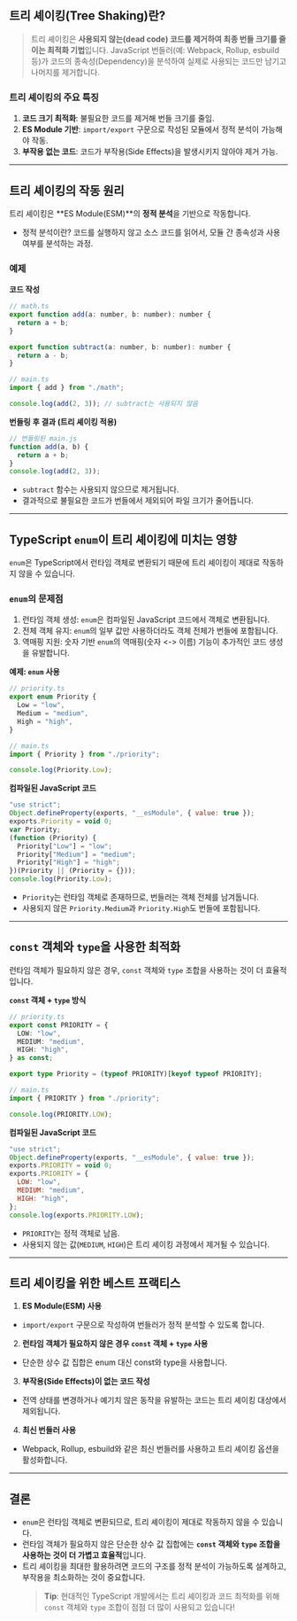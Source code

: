 ## 트리 셰이킹(Tree Shaking)란?

> 트리 셰이킹은 **사용되지 않는(dead code) 코드를 제거하여 최종 번들 크기를 줄이는 최적화 기법**입니다. JavaScript 번들러(예: Webpack, Rollup, esbuild 등)가 코드의 종속성(Dependency)을 분석하여 실제로 사용되는 코드만 남기고 나머지를 제거합니다.

### 트리 셰이킹의 주요 특징

1. **코드 크기 최적화**: 불필요한 코드를 제거해 번들 크기를 줄임.
2. **ES Module 기반**: `import/export` 구문으로 작성된 모듈에서 정적 분석이 가능해야 작동.
3. **부작용 없는 코드**: 코드가 부작용(Side Effects)을 발생시키지 않아야 제거 가능.

<hr>

## 트리 셰이킹의 작동 원리

트리 셰이킹은 **ES Module(ESM)**의 **정적 분석**을 기반으로 작동합니다.

- 정적 분석이란?
  코드를 실행하지 않고 소스 코드를 읽어서, 모듈 간 종속성과 사용 여부를 분석하는 과정.

### 예제

**코드 작성**

```js
// math.ts
export function add(a: number, b: number): number {
  return a + b;
}

export function subtract(a: number, b: number): number {
  return a - b;
}

// main.ts
import { add } from "./math";

console.log(add(2, 3)); // subtract는 사용되지 않음
```

**번들링 후 결과 (트리 셰이킹 적용)**

```js
// 번들링된 main.js
function add(a, b) {
  return a + b;
}
console.log(add(2, 3));
```

- `subtract` 함수는 사용되지 않으므로 제거됩니다.
- 결과적으로 불필요한 코드가 번들에서 제외되어 파일 크기가 줄어듭니다.

<hr>

## TypeScript `enum`이 트리 셰이킹에 미치는 영향

`enum`은 TypeScript에서 런타임 객체로 변환되기 때문에 트리 셰이킹이 제대로 작동하지 않을 수 있습니다.

### `enum`의 문제점

1. 런타임 객체 생성: `enum`은 컴파일된 JavaScript 코드에서 객체로 변환됩니다.
2. 전체 객체 유지: `enum`의 일부 값만 사용하더라도 객체 전체가 번들에 포함됩니다.
3. 역매핑 지원: 숫자 기반 `enum`의 역매핑(숫자 <-> 이름) 기능이 추가적인 코드 생성을 유발합니다.

**예제: `enum` 사용**

```typescript
// priority.ts
export enum Priority {
  Low = "low",
  Medium = "medium",
  High = "high",
}

// main.ts
import { Priority } from "./priority";

console.log(Priority.Low);
```

**컴파일된 JavaScript 코드**

```javascript
"use strict";
Object.defineProperty(exports, "__esModule", { value: true });
exports.Priority = void 0;
var Priority;
(function (Priority) {
  Priority["Low"] = "low";
  Priority["Medium"] = "medium";
  Priority["High"] = "high";
})(Priority || (Priority = {}));
console.log(Priority.Low);
```

- `Priority`는 런타임 객체로 존재하므로, 번들러는 객체 전체를 남겨둡니다.
- 사용되지 않은 `Priority.Medium`과 `Priority.High`도 번들에 포함됩니다.

<hr>

## `const` 객체와 `type`을 사용한 최적화

런타임 객체가 필요하지 않은 경우, `const` 객체와 `type` 조합을 사용하는 것이 더 효율적입니다.

**`const` 객체 + `type` 방식**

```typescript
// priority.ts
export const PRIORITY = {
  LOW: "low",
  MEDIUM: "medium",
  HIGH: "high",
} as const;

export type Priority = (typeof PRIORITY)[keyof typeof PRIORITY];

// main.ts
import { PRIORITY } from "./priority";

console.log(PRIORITY.LOW);
```

**컴파일된 JavaScript 코드**

```javascript
"use strict";
Object.defineProperty(exports, "__esModule", { value: true });
exports.PRIORITY = void 0;
exports.PRIORITY = {
  LOW: "low",
  MEDIUM: "medium",
  HIGH: "high",
};
console.log(exports.PRIORITY.LOW);
```

- `PRIORITY`는 정적 객체로 남음.
- 사용되지 않는 값(`MEDIUM`, `HIGH`)은 트리 셰이킹 과정에서 제거될 수 있습니다.

<hr>

## 트리 셰이킹을 위한 베스트 프랙티스

1. **ES Module(ESM) 사용**

- `import/export` 구문으로 작성하여 번들러가 정적 분석할 수 있도록 합니다.

2. **런타임 객체가 필요하지 않은 경우 `const` 객체 + `type` 사용**

- 단순한 상수 값 집합은 enum 대신 const와 type을 사용합니다.

3. **부작용(Side Effects)이 없는 코드 작성**

- 전역 상태를 변경하거나 예기치 않은 동작을 유발하는 코드는 트리 셰이킹 대상에서 제외됩니다.

4. **최신 번들러 사용**

- Webpack, Rollup, esbuild와 같은 최신 번들러를 사용하고 트리 셰이킹 옵션을 활성화합니다.

<hr>

## 결론

- `enum`은 런타임 객체로 변환되므로, 트리 셰이킹이 제대로 작동하지 않을 수 있습니다.
- 런타임 객체가 필요하지 않은 단순한 상수 값 집합에는 **`const` 객체와 `type` 조합을 사용하는 것이 더 가볍고 효율적**입니다.
- 트리 셰이킹을 최대한 활용하려면 코드의 구조를 정적 분석이 가능하도록 설계하고, 부작용을 최소화하는 것이 중요합니다.
  > **Tip**: 현대적인 TypeScript 개발에서는 트리 셰이킹과 코드 최적화를 위해 `const` 객체와 `type` 조합이 점점 더 많이 사용되고 있습니다!
